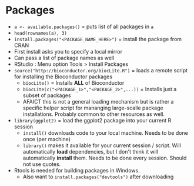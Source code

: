 # Packages #
* ``a <- available.packages()`` = puts list of all packages in ``a``
* ``head(rownames(a), 3)``
* ``install.packages("<PACKAGE_NAME_HERE>")`` = install the package from CRAN
 * First install asks you to specify a local mirror
 * Can pass a list of package names as well
 * RStudio : Menu option Tools > Install Packages
* ``source("http://bioconductor.org/biocLite.R")`` = loads a remote script for installing the Bioconductor packages
  * ``biocLite()`` = Installs **ALL** of Bioconductor
  * ``biocLite(c("<PACKAGE_1>","<PACKAGE_2>",...))`` = Installs just a subset of packages
  * AFAICT this is not a general loading mechanism but is rather a specific helper script for mananging large-scalle package installations. Probably common to other resources as well.
* ``library(ggplot2)`` = load the ggplot2 package into your current R session
  * ``install()`` downloads code to your local machine. Needs to be done once (per machine)
  * ``library()`` makes it available for your current session / script. Will automatically **load** dependencies, but I don't think it will automatically **install** them. Needs to be done every session. Should not use quotes.
* Rtools is needed for building packages in Windows.
  * Also want to ``install.packages("devtools")`` after downloading
